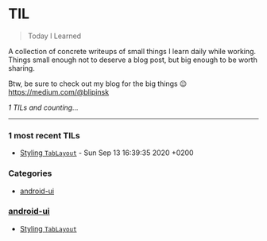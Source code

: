 # TIL
> Today I Learned

A collection of concrete writeups of small things I learn daily while working.
Things small enough not to deserve a blog post, but big enough to be worth sharing.

Btw, be sure to check out my blog for the big things :wink: https://medium.com/@blipinsk


_1 TILs and counting..._

---

### 1 most recent TILs

- [Styling `TabLayout`](android-ui/styling-tab-layout.md) - Sun Sep 13 16:39:35 2020 +0200

### Categories

- [android-ui](#android-ui)

### [android-ui](#android-ui)
- [Styling `TabLayout`](android-ui/styling-tab-layout.md)


